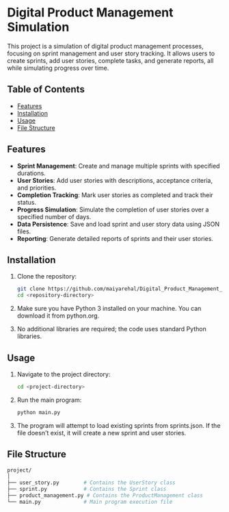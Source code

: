 # Digital Product Management Simulation

This project is a simulation of digital product management processes, focusing on sprint management and user story tracking. It allows users to create sprints, add user stories, complete tasks, and generate reports, all while simulating progress over time.

## Table of Contents

- [Features](#features)
- [Installation](#installation)
- [Usage](#usage)
- [File Structure](#file-structure)

## Features

- **Sprint Management**: Create and manage multiple sprints with specified durations.
- **User Stories**: Add user stories with descriptions, acceptance criteria, and priorities.
- **Completion Tracking**: Mark user stories as completed and track their status.
- **Progress Simulation**: Simulate the completion of user stories over a specified number of days.
- **Data Persistence**: Save and load sprint and user story data using JSON files.
- **Reporting**: Generate detailed reports of sprints and their user stories.

## Installation

1. Clone the repository:
   ```bash
   git clone https://github.com/maiyarehal/Digital_Product_Management_Simulation
   cd <repository-directory>

2. Make sure you have Python 3 installed on your machine. You can download it from python.org.

3. No additional libraries are required; the code uses standard Python libraries.

## Usage 

1. Navigate to the project directory:
   ```bash
   cd <project-directory>

2. Run the main program:
   ```bash
   python main.py

3. The program will attempt to load existing sprints from sprints.json. If the file doesn't exist, it will create a new sprint and user stories.


## File Structure
```graphql
project/
│
├── user_story.py        # Contains the UserStory class
├── sprint.py            # Contains the Sprint class
├── product_management.py # Contains the ProductManagement class
└── main.py              # Main program execution file
